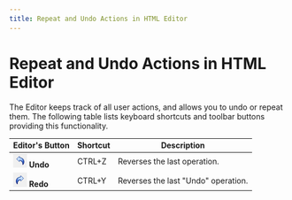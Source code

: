 ```yaml
---
title: Repeat and Undo Actions in HTML Editor
---
```

# Repeat and Undo Actions in HTML Editor
The Editor keeps track of all user actions, and allows you to undo or repeat them. The following table lists keyboard shortcuts and toolbar buttons providing this functionality.

| Editor's Button | Shortcut | Description |
|---|---|---|
| ![ASPxHtmlEditor-Buttons-UndoButton](../../../images/Img9162.png) **Undo** | CTRL+Z | Reverses the last operation. |
| ![ASPxHtmlEditor-Buttons-RedoButton](../../../images/Img9163.png) **Redo** | CTRL+Y | Reverses the last "Undo" operation. |